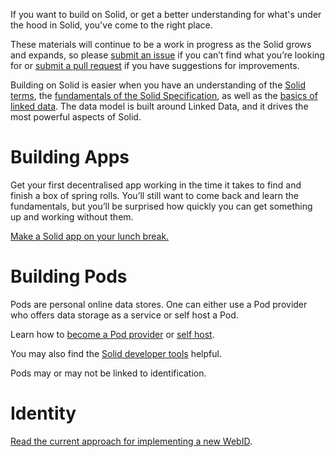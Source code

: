 If you want to build on Solid, or get a better understanding for what's under the hood in Solid, you've come to the right place. 

These materials will continue to be a work in progress as the Solid grows and expands, so please [submit an issue](https://github.com/solid/information/issues) if you can’t find what you’re looking for or [submit a pull request](https://github.com/solid/information/pulls) if you have suggestions for improvements. 

Building on Solid is easier when you have an understanding of the [Solid terms](https://github.com/solid/information/blob/master/documentation/solid-dictionary.md), the [fundamentals of the Solid Specification](https://github.com/solid/information/blob/master/documentation/solid-specification.md), as well as the [basics of linked data](https://github.com/solid/information/blob/master/documentation/learning-linked-data.md). The data model is built around Linked Data, and it drives the most powerful aspects of Solid.

# Building Apps 

Get your first decentralised  app working in the time it takes to find and finish a box of spring rolls. You’ll still want to come back and learn the fundamentals, but you’ll be surprised how quickly you can get something up and working without them. 

[Make a Solid app on your lunch break.](https://github.com/solid/information/blob/master/documentation/apps.md)

# Building Pods 

Pods are personal online data stores. One can either use a Pod provider who offers data storage as a service or self host a Pod.

Learn how to [become a Pod provider](https://github.com/solid/information/blob/master/documentation/pods.md#installing-and-running-node-solid-server) or [self host](https://github.com/solid/information/blob/master/documentation/pods.md#self-hosting-pods). 

You may also find the [Solid developer tools](https://github.com/solid/information/blob/master/documentation/developer-tools.md) helpful.

Pods may or may not be linked to identification. 

# Identity 

[Read the  current approach for implementing a new WebID](https://github.com/solid/solid/issues/146#issuecomment-392948919). 
